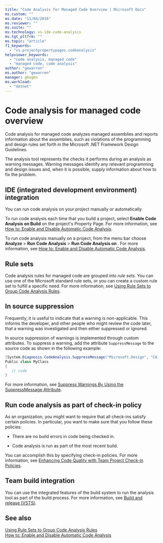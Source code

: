 ```yaml
---
title: "Code Analysis for Managed Code Overview | Microsoft Docs"
ms.custom: ""
ms.date: "11/04/2016"
ms.reviewer: ""
ms.suite: ""
ms.technology: vs-ide-code-analysis
ms.tgt_pltfrm: ""
ms.topic: "article"
f1_keywords: 
  - "vs.projectpropertypages.codeanalysis"
helpviewer_keywords: 
  - "code analysis, managed code"
  - "managed code, code analysis"
author: "gewarren"
ms.author: "gewarren"
manager: ghogen
ms.workload: 
  - "dotnet"
---
```

# Code analysis for managed code overview

Code analysis for managed code analyzes managed assemblies and reports information about the assemblies, such as violations of the programming and design rules set forth in the Microsoft .NET Framework Design Guidelines.

The analysis tool represents the checks it performs during an analysis as warning messages. Warning messages identify any relevant programming and design issues and, when it is possible, supply information about how to fix the problem.

## IDE (integrated development environment) integration

You can run code analysis on your project manually or automatically.

To run code analysis each time that you build a project, select **Enable Code Analysis on Build** on the project's Property Page. For more information, see [How to: Enable and Disable Automatic Code Analysis](../code-quality/how-to-enable-and-disable-automatic-code-analysis-for-managed-code.md).

To run code analysis manually on a project, from the menu bar choose **Analyze** > **Run Code Analysis** > **Run Code Analysis on <project>**. For more information, see [How to: Enable and Disable Automatic Code Analysis](../code-quality/how-to-enable-and-disable-automatic-code-analysis-for-managed-code.md).

## Rule sets

Code analysis rules for managed code are grouped into *rule sets*. You can use one of the Microsoft standard rule sets, or you can create a custom rule set to fulfill a specific need. For more information, see [Using Rule Sets to Group Code Analysis Rules](../code-quality/using-rule-sets-to-group-code-analysis-rules.md).

## In source suppression

Frequently, it is useful to indicate that a warning is non-applicable. This informs the developer, and other people who might review the code later, that a warning was investigated and then either suppressed or ignored.

In source suppression of warnings is implemented through custom attributes. To suppress a warning, add the attribute `SuppressMessage` to the source code as shown in the following example:

```csharp
[System.Diagnosis.CodeAnalysis.SuppressMessage("Microsoft.Design", "CA1039:ListsAreStrongTyped")]
Public class MyClass
{
   // code
}
```

For more information, see [Suppress Warnings By Using the SuppressMessage Attribute](../code-quality/suppress-warnings-by-using-the-suppressmessage-attribute.md).

## Run code analysis as part of check-in policy

As an organization, you might want to require that all check-ins satisfy certain policies. In particular, you want to make sure that you follow these policies:

- There are no build errors in code being checked in.

- Code analysis is run as part of the most recent build.

You can accomplish this by specifying check-in policies. For more information, see [Enhancing Code Quality with Team Project Check-in Policies](../code-quality/enhancing-code-quality-with-team-project-check-in-policies.md).

## Team build integration

You can use the integrated features of the build system to run the analysis tool as part of the build process. For more information, see [Build and release (VSTS)](/vsts/build-release/index).

## See also

[Using Rule Sets to Group Code Analysis Rules](../code-quality/using-rule-sets-to-group-code-analysis-rules.md)   
[How to: Enable and Disable Automatic Code Analysis](../code-quality/how-to-enable-and-disable-automatic-code-analysis-for-managed-code.md)